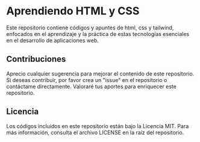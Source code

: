 # Aprendiendo HTML y CSS

Este repositorio contiene códigos y apuntes de html, css y tailwind, enfocados en el aprendizaje y la práctica de estas tecnologías esenciales en el desarrollo de aplicaciones web.

## Contribuciones

Aprecio cualquier sugerencia para mejorar el contenido de este repositorio. Si deseas contribuir, por favor crea un "issue" en el repositorio o contáctame directamente. Valoraré tus aportes para enriquecer este repositorio.

## Licencia

Los códigos incluidos en este repositorio están bajo la Licencia MIT. Para más información, consulta el archivo LICENSE en la raíz del repositorio.
